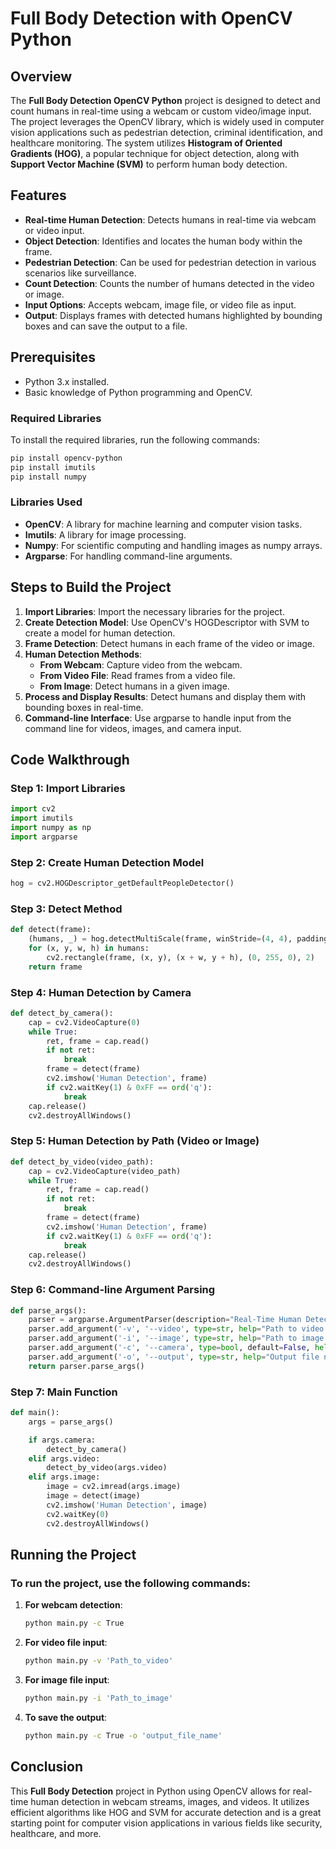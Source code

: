 # Full Body Detection with OpenCV Python

## Overview

The **Full Body Detection OpenCV Python** project is designed to detect and count humans in real-time using a webcam or custom video/image input. The project leverages the OpenCV library, which is widely used in computer vision applications such as pedestrian detection, criminal identification, and healthcare monitoring. The system utilizes **Histogram of Oriented Gradients (HOG)**, a popular technique for object detection, along with **Support Vector Machine (SVM)** to perform human body detection.

## Features

- **Real-time Human Detection**: Detects humans in real-time via webcam or video input.
- **Object Detection**: Identifies and locates the human body within the frame.
- **Pedestrian Detection**: Can be used for pedestrian detection in various scenarios like surveillance.
- **Count Detection**: Counts the number of humans detected in the video or image.
- **Input Options**: Accepts webcam, image file, or video file as input.
- **Output**: Displays frames with detected humans highlighted by bounding boxes and can save the output to a file.

## Prerequisites

- Python 3.x installed.
- Basic knowledge of Python programming and OpenCV.

### Required Libraries

To install the required libraries, run the following commands:

```bash
pip install opencv-python
pip install imutils
pip install numpy
```

### Libraries Used

- **OpenCV**: A library for machine learning and computer vision tasks.
- **Imutils**: A library for image processing.
- **Numpy**: For scientific computing and handling images as numpy arrays.
- **Argparse**: For handling command-line arguments.

## Steps to Build the Project

1. **Import Libraries**: Import the necessary libraries for the project.
2. **Create Detection Model**: Use OpenCV's HOGDescriptor with SVM to create a model for human detection.
3. **Frame Detection**: Detect humans in each frame of the video or image.
4. **Human Detection Methods**: 
    - **From Webcam**: Capture video from the webcam.
    - **From Video File**: Read frames from a video file.
    - **From Image**: Detect humans in a given image.
5. **Process and Display Results**: Detect humans and display them with bounding boxes in real-time.
6. **Command-line Interface**: Use argparse to handle input from the command line for videos, images, and camera input.

## Code Walkthrough

### Step 1: Import Libraries
```python
import cv2
import imutils
import numpy as np
import argparse
```

### Step 2: Create Human Detection Model
```python
hog = cv2.HOGDescriptor_getDefaultPeopleDetector()
```

### Step 3: Detect Method
```python
def detect(frame):
    (humans, _) = hog.detectMultiScale(frame, winStride=(4, 4), padding=(8, 8), scale=1.05)
    for (x, y, w, h) in humans:
        cv2.rectangle(frame, (x, y), (x + w, y + h), (0, 255, 0), 2)
    return frame
```

### Step 4: Human Detection by Camera
```python
def detect_by_camera():
    cap = cv2.VideoCapture(0)
    while True:
        ret, frame = cap.read()
        if not ret:
            break
        frame = detect(frame)
        cv2.imshow('Human Detection', frame)
        if cv2.waitKey(1) & 0xFF == ord('q'):
            break
    cap.release()
    cv2.destroyAllWindows()
```

### Step 5: Human Detection by Path (Video or Image)
```python
def detect_by_video(video_path):
    cap = cv2.VideoCapture(video_path)
    while True:
        ret, frame = cap.read()
        if not ret:
            break
        frame = detect(frame)
        cv2.imshow('Human Detection', frame)
        if cv2.waitKey(1) & 0xFF == ord('q'):
            break
    cap.release()
    cv2.destroyAllWindows()
```

### Step 6: Command-line Argument Parsing
```python
def parse_args():
    parser = argparse.ArgumentParser(description="Real-Time Human Detection")
    parser.add_argument('-v', '--video', type=str, help="Path to video file")
    parser.add_argument('-i', '--image', type=str, help="Path to image file")
    parser.add_argument('-c', '--camera', type=bool, default=False, help="Use webcam for real-time detection")
    parser.add_argument('-o', '--output', type=str, help="Output file name to save results")
    return parser.parse_args()
```

### Step 7: Main Function
```python
def main():
    args = parse_args()

    if args.camera:
        detect_by_camera()
    elif args.video:
        detect_by_video(args.video)
    elif args.image:
        image = cv2.imread(args.image)
        image = detect(image)
        cv2.imshow('Human Detection', image)
        cv2.waitKey(0)
        cv2.destroyAllWindows()
```

## Running the Project

### To run the project, use the following commands:

1. **For webcam detection**:
   ```bash
   python main.py -c True
   ```

2. **For video file input**:
   ```bash
   python main.py -v 'Path_to_video'
   ```

3. **For image file input**:
   ```bash
   python main.py -i 'Path_to_image'
   ```

4. **To save the output**:
   ```bash
   python main.py -c True -o 'output_file_name'
   ```

## Conclusion

This **Full Body Detection** project in Python using OpenCV allows for real-time human detection in webcam streams, images, and videos. It utilizes efficient algorithms like HOG and SVM for accurate detection and is a great starting point for computer vision applications in various fields like security, healthcare, and more.
